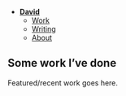 - [**David**](../)
    - [Work](../work/index.md)
    - [Writing](../writing/index.md)
    - [About](../about.md)

## Some work I’ve done

Featured/recent work goes here.

